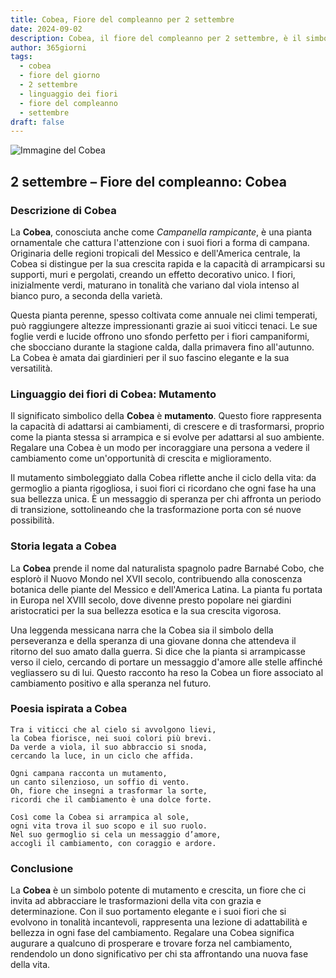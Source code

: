 ```yaml
---
title: Cobea, Fiore del compleanno per 2 settembre
date: 2024-09-02
description: Cobea, il fiore del compleanno per 2 settembre, è il simbolo di Mutamento. Scopri il suo significato unico, le storie affascinanti e la poesia che celebra la sua bellezza.
author: 365giorni
tags:
  - cobea
  - fiore del giorno
  - 2 settembre
  - linguaggio dei fiori
  - fiore del compleanno
  - settembre
draft: false
---
```


![Immagine del Cobea](https://cdn.pixabay.com/photo/2018/12/27/07/16/cobia-3897121_1280.jpg)

## 2 settembre – Fiore del compleanno: Cobea

### Descrizione di Cobea

La **Cobea**, conosciuta anche come _Campanella rampicante_, è una pianta ornamentale che cattura l'attenzione con i suoi fiori a forma di campana. Originaria delle regioni tropicali del Messico e dell'America centrale, la Cobea si distingue per la sua crescita rapida e la capacità di arrampicarsi su supporti, muri e pergolati, creando un effetto decorativo unico. I fiori, inizialmente verdi, maturano in tonalità che variano dal viola intenso al bianco puro, a seconda della varietà.

Questa pianta perenne, spesso coltivata come annuale nei climi temperati, può raggiungere altezze impressionanti grazie ai suoi viticci tenaci. Le sue foglie verdi e lucide offrono uno sfondo perfetto per i fiori campaniformi, che sbocciano durante la stagione calda, dalla primavera fino all'autunno. La Cobea è amata dai giardinieri per il suo fascino elegante e la sua versatilità.

### Linguaggio dei fiori di Cobea: Mutamento

Il significato simbolico della **Cobea** è **mutamento**. Questo fiore rappresenta la capacità di adattarsi ai cambiamenti, di crescere e di trasformarsi, proprio come la pianta stessa si arrampica e si evolve per adattarsi al suo ambiente. Regalare una Cobea è un modo per incoraggiare una persona a vedere il cambiamento come un'opportunità di crescita e miglioramento.

Il mutamento simboleggiato dalla Cobea riflette anche il ciclo della vita: da germoglio a pianta rigogliosa, i suoi fiori ci ricordano che ogni fase ha una sua bellezza unica. È un messaggio di speranza per chi affronta un periodo di transizione, sottolineando che la trasformazione porta con sé nuove possibilità.

### Storia legata a Cobea

La **Cobea** prende il nome dal naturalista spagnolo padre Barnabé Cobo, che esplorò il Nuovo Mondo nel XVII secolo, contribuendo alla conoscenza botanica delle piante del Messico e dell'America Latina. La pianta fu portata in Europa nel XVIII secolo, dove divenne presto popolare nei giardini aristocratici per la sua bellezza esotica e la sua crescita vigorosa.

Una leggenda messicana narra che la Cobea sia il simbolo della perseveranza e della speranza di una giovane donna che attendeva il ritorno del suo amato dalla guerra. Si dice che la pianta si arrampicasse verso il cielo, cercando di portare un messaggio d'amore alle stelle affinché vegliassero su di lui. Questo racconto ha reso la Cobea un fiore associato al cambiamento positivo e alla speranza nel futuro.

### Poesia ispirata a Cobea

```
Tra i viticci che al cielo si avvolgono lievi,  
la Cobea fiorisce, nei suoi colori più brevi.  
Da verde a viola, il suo abbraccio si snoda,  
cercando la luce, in un ciclo che affida.

Ogni campana racconta un mutamento,  
un canto silenzioso, un soffio di vento.  
Oh, fiore che insegni a trasformar la sorte,  
ricordi che il cambiamento è una dolce forte.

Così come la Cobea si arrampica al sole,  
ogni vita trova il suo scopo e il suo ruolo.  
Nel suo germoglio si cela un messaggio d’amore,  
accogli il cambiamento, con coraggio e ardore.
```

### Conclusione

La **Cobea** è un simbolo potente di mutamento e crescita, un fiore che ci invita ad abbracciare le trasformazioni della vita con grazia e determinazione. Con il suo portamento elegante e i suoi fiori che si evolvono in tonalità incantevoli, rappresenta una lezione di adattabilità e bellezza in ogni fase del cambiamento. Regalare una Cobea significa augurare a qualcuno di prosperare e trovare forza nel cambiamento, rendendolo un dono significativo per chi sta affrontando una nuova fase della vita.